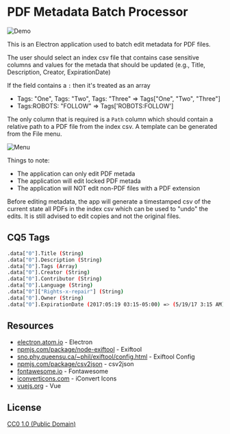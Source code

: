 # PDF Metadata Batch Processor

![Demo](http://www.portfolio.bonvon.com/demo/pdf/batch-demo.gif)

This is an Electron application used to batch edit metadata for PDF files.

The user should select an index csv file that contains case sensitive columns and values for the metada that should be updated (e.g., Title, Description, Creator, ExpirationDate)

If the field contains a `:` then it's treated as an array 

- Tags: "One", Tags: "Two", Tags: "Three" => Tags["One", "Two", "Three"]
- Tags:ROBOTS: "FOLLOW" => Tags['ROBOTS:FOLLOW']

The only column that is required is a `Path` column which should contain a relative path to a PDF file from the index csv. A template can be generated from the File menu.

![Menu](http://www.portfolio.bonvon.com/demo/pdf/menu.png)

Things to note:
- The application can only edit PDF metada
- The application will edit locked PDF metada
- The application will NOT edit non-PDF files with a PDF extension

Before editing metadata, the app will generate a timestamped csv of the current state all PDFs in the index csv which can be used to "undo" the edits. It is still advised to edit copies and not the original files.


## CQ5 Tags
```bash
.data["0"].Title (String)
.data["0"].Description (String)
.data["0"].Tags (Array)
.data["0"].Creator (String)
.data["0"].Contributor (String)
.data["0"].Language (String)
.data["0"]["Rights-x-repair"] (String)
.data["0"].Owner (String)
.data["0"].ExpirationDate (2017:05:19 03:15-05:00) => (5/19/17 3:15 AM)
```


## Resources

- [electron.atom.io](https://electron.atom.io/) - Electron
- [npmjs.com/package/node-exiftool](https://www.npmjs.com/package/node-exiftool) - Exiftool
- [sno.phy.queensu.ca/~phil/exiftool/config.html](http://www.sno.phy.queensu.ca/~phil/exiftool/config.html) - Exiftool Config
- [npmjs.com/package/csv2json](https://www.npmjs.com/package/csv2json) - csv2json
- [fontawesome.io](http://fontawesome.io/) - Fontawesome
- [iconverticons.com](https://iconverticons.com/) - iConvert Icons
- [vuejs.org](https://vuejs.org/) - Vue


## License

[CC0 1.0 (Public Domain)](LICENSE.md)
